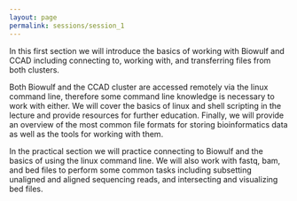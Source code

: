```yaml
---
layout: page
permalink: sessions/session_1
---
```


In this first section we will introduce the basics of working with Biowulf and CCAD including connecting to, working with, and transferring files from both clusters.

Both Biowulf and the CCAD cluster are accessed remotely via the linux command line, therefore some command line knowledge is necessary to work with either. We will cover the basics of linux and shell scripting in the lecture and provide resources for further education. Finally, we will provide an overview of the most common file formats for storing bioinformatics data as well as the tools for working with them.

In the practical section we will practice connecting to Biowulf and the basics of using the linux command line. We will also work with fastq, bam, and bed files to perform some common tasks including subsetting unaligned and aligned sequencing reads, and intersecting and visualizing bed files.
